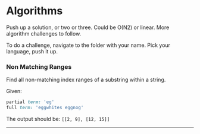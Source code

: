 # Algorithms

 Push up a solution, or two or three. Could be O(N2) or linear. More algorithm challenges to follow.

 To do a challenge, navigate to the folder with your name. Pick your language, push it up.
 
 ###  Non Matching Ranges
  
  Find all non-matching index ranges of a substring within a string.
  
  Given:
  ```ruby
  partial term: 'eg'
  full term: 'eggwhites eggnog'
  ```
The output should be: `[[2, 9], [12, 15]]`

________________________________________________________________________
